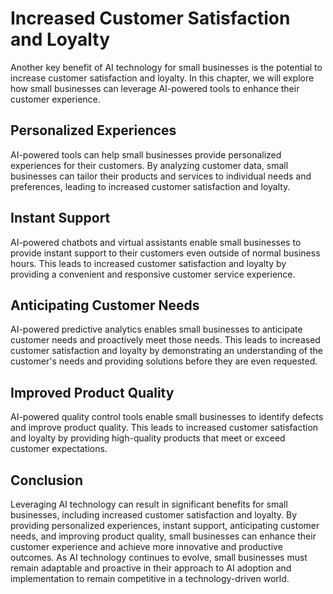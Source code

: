 Increased Customer Satisfaction and Loyalty
===========================================================================================

Another key benefit of AI technology for small businesses is the potential to increase customer satisfaction and loyalty. In this chapter, we will explore how small businesses can leverage AI-powered tools to enhance their customer experience.

Personalized Experiences
------------------------

AI-powered tools can help small businesses provide personalized experiences for their customers. By analyzing customer data, small businesses can tailor their products and services to individual needs and preferences, leading to increased customer satisfaction and loyalty.

Instant Support
---------------

AI-powered chatbots and virtual assistants enable small businesses to provide instant support to their customers even outside of normal business hours. This leads to increased customer satisfaction and loyalty by providing a convenient and responsive customer service experience.

Anticipating Customer Needs
---------------------------

AI-powered predictive analytics enables small businesses to anticipate customer needs and proactively meet those needs. This leads to increased customer satisfaction and loyalty by demonstrating an understanding of the customer's needs and providing solutions before they are even requested.

Improved Product Quality
------------------------

AI-powered quality control tools enable small businesses to identify defects and improve product quality. This leads to increased customer satisfaction and loyalty by providing high-quality products that meet or exceed customer expectations.

Conclusion
----------

Leveraging AI technology can result in significant benefits for small businesses, including increased customer satisfaction and loyalty. By providing personalized experiences, instant support, anticipating customer needs, and improving product quality, small businesses can enhance their customer experience and achieve more innovative and productive outcomes. As AI technology continues to evolve, small businesses must remain adaptable and proactive in their approach to AI adoption and implementation to remain competitive in a technology-driven world.
